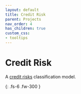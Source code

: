 ```yaml
---
layout: default
title: Credit Risk
parent: Projects
nav_order: 4
has_children: true
custom_css:
- tooltips
---
```


# Credit Risk

A [credit risks](https://archive.ics.uci.edu/ml/datasets/Statlog+%28German+Credit+Data%29) classification model.

{: .fs-6 .fw-300 }
